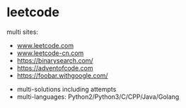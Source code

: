 # leetcode
multi sites: 
- www.leetcode.com 
- www.leetcode-cn.com
- https://binarysearch.com/
- https://adventofcode.com
- https://foobar.withgoogle.com/


* multi-solutions including attempts
* multi-languages: Python2/Python3/C/CPP/Java/Golang
